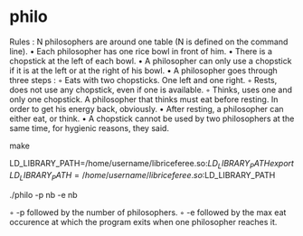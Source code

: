 # philo

Rules :
N philosophers are around one table (N is defined on the command line). • Each philosopher has one rice bowl in front of him. • There is a chopstick at the left of each bowl. • A philosopher can only use a chopstick if it is at the left or at the right of his bowl. • A philosopher goes through three steps : ◦ Eats with two chopsticks. One left and one right. ◦ Rests, does not use any chopstick, even if one is available. ◦ Thinks, uses one and only one chopstick.
A philosopher that thinks must eat before resting. In order to get his energy back, obviously. • After resting, a philosopher can either eat, or think. • A chopstick cannot be used by two philosophers at the same time, for hygienic reasons, they said.

make

LD_LIBRARY_PATH=/home/username/libriceferee.so:$LD_LIBRARY_PATH
export LD_LIBRARY_PATH=/home/username/libriceferee.so:$LD_LIBRARY_PATH

./philo -p nb -e nb

◦ -p followed by the number of philosophers. ◦ -e followed by the max eat occurence at which the program exits when one philosopher reaches it.
